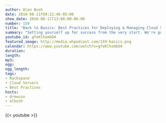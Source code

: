```yaml
---
author: Alan Bush
date: 2016-08-11T09:21:46-05:00
show_date: 2016-08-11T13:00:00-06:00
number: 159
title: "Back to Basics: Best Practices for Deploying & Managing Cloud Servers"
summary: "Setting yourself up for success from the very start. We're going to walk through the server build with an eye toward the implications and value in every decision."
youtube_id: gfeKlhxmbO4
featured_image: http://media.ohpodcast.com/159-basics.png
calendar: https://www.youtube.com/watch?v=gfeKlhxmbO4
duration:
length:
mp3:
ogg:
ogg_length:
tags:
- Rackspace
- Cloud Servers
- Best Practices
hosts:
- drewcox
- albush
---
```


<!--more-->

{{< youtube >}}
